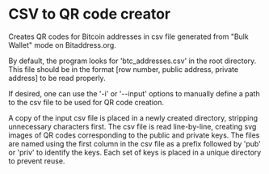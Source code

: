 # CSV to QR code creator

Creates QR codes for Bitcoin addresses in csv file generated from "Bulk Wallet" mode on Bitaddress.org.

By default, the program looks for 'btc_addresses.csv' in the root directory. This file should be in the format [row number, public address, private address] to be read properly.

If desired, one can use the '-i' or '--input' options to manually define a path to the csv file to be used for QR code creation.

A copy of the input csv file is placed in a newly created directory, stripping unnecessary characters first. The csv file is read line-by-line, creating svg images of QR codes corresponding to the public and private keys. The files are named using the first column in the csv file as a prefix followed by 'pub' or 'priv' to identify the keys. Each set of keys is placed in a unique directory to prevent reuse.
